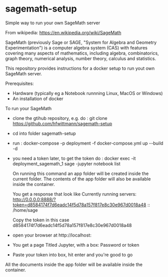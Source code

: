 # sagemath-setup
Simple way to run your own SageMath server

From wikipedia:
https://en.wikipedia.org/wiki/SageMath

SageMath (previously Sage or SAGE, "System for Algebra and Geometry Experimentation") is a computer algebra system (CAS) with features covering many aspects of mathematics, including algebra, combinatorics, graph theory, numerical analysis, number theory, calculus and statistics.

This repository provides instructions for a docker setup to run yout own SageMath server.

Prerequisites:

- Hardware (typically eg a Notebook runnning Linux, MacOS or Windows)
- An installation of docker


To run your SageMath
- clone the gtihub repository, e.g. do :
  git clone https://github.com/hfwittmann/sagemath-setup
- cd into folder sagemath-setup
- run :
  docker-compose -p deployment -f docker-compose.yml up --build -d
- you need a token later, to get the token do :
  docker exec -it deployment_sagemath_1 sage -jupyter notebook list

  On running this command an app folder will be created inside the current folder. The contents of the app folder will also be available inside the container.

    You get a response that look like
    Currently running servers:
    http://0.0.0.0:8888/?token=d8584174f7d6eadc14f5d78a157f817e8c30e967d0018a48 :: /home/sage

    Copy the token in this case d8584174f7d6eadc14f5d78a157f817e8c30e967d0018a48

- open your browser at
  http://localhost:

- You get a page Titled Jupyter, with a box:
  Password or token
- Paste your token into box, hit enter and you're good to go


All the documents inside the app folder will be available inside the container.
